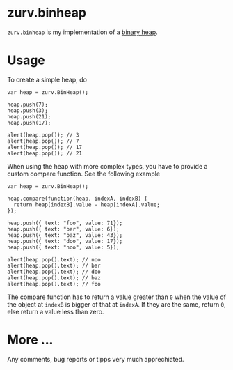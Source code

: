 # zurv.binheap

`zurv.binheap` is my implementation of a [binary heap](http://en.wikipedia.org/wiki/Binary_heap).

# Usage

To create a simple heap, do

    var heap = zurv.BinHeap();

    heap.push(7);
    heap.push(3);
    heap.push(21);
    heap.push(17);

    alert(heap.pop()); // 3
    alert(heap.pop()); // 7
    alert(heap.pop()); // 17
    alert(heap.pop()); // 21

When using the heap with more complex types, you have to provide a custom compare function. See the following example

    var heap = zurv.BinHeap();

    heap.compare(function(heap, indexA, indexB) {
      return heap[indexB].value - heap[indexA].value;
    });

    heap.push({ text: "foo", value: 71});
    heap.push({ text: "bar", value: 6});
    heap.push({ text: "baz", value: 43});
    heap.push({ text: "doo", value: 17});
    heap.push({ text: "noo", value: 5});

    alert(heap.pop().text); // noo
    alert(heap.pop().text); // bar
    alert(heap.pop().text); // doo
    alert(heap.pop().text); // baz
    alert(heap.pop().text); // foo

The compare function has to return a value greater than `0` when the value of the object at `indexB` is bigger of that at `indexA`. If they are the same, return `0`, else return a value less than zero.

# More ...

Any comments, bug reports or tipps very much apprechiated.